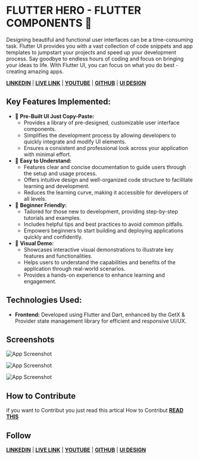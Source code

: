 
# FLUTTER HERO - FLUTTER COMPONENTS 📃

Designing beautiful and functional user interfaces can be a time-consuming task. Flutter UI provides you with a vast collection of code snippets and app templates to jumpstart your projects and speed up your development process. Say goodbye to endless hours of coding and focus on bringing your ideas to life. With Flutter UI, you can focus on what you do best - creating amazing apps.


[**LINKEDIN**](https://www.linkedin.com/in/mrnitishkr/) | [**LIVE LINK**](https://mrnitishroy.github.io/Flutter-Hero/) | [**YOUTUBE**](https://www.youtube.com/watch?v=ezhBkc_gHDs&list=PLe9ZTrJrS7SmYGBICVGMUMoIVz2Jf9zeq&pp=iAQB) |  [**GITHUB**](https://github.com/MrNitishroy) | 
[**UI DESIGN**](https://www.figma.com/design/C9SJW6Fxn2INXkwK4IfId5/SMPARK?node-id=83-79&t=6lNkQGaNfEhq82xa-1)
## Key Features Implemented:

- 🔐 **Pre-Built UI Just Copy-Paste:**
    - Provides a library of pre-designed, customizable user interface components.
    - Simplifies the development process by allowing developers to quickly integrate and modify UI elements.
    - Ensures a consistent and professional look across your application with minimal effort.
- 📘 **Easy to Understand:**
    - Features clear and concise documentation to guide users through the setup and usage process.
    - Offers intuitive design and well-organized code structure to facilitate learning and development.
    - Reduces the learning curve, making it accessible for developers of all levels.
- 👶 **Beginner Friendly:**
    - Tailored for those new to development, providing step-by-step tutorials and examples.
    - Includes helpful tips and best practices to avoid common pitfalls.
    - Empowers beginners to start building and deploying applications quickly and confidently.
- 🎥 **Visual Demo:**
    - Showcases interactive visual demonstrations to illustrate key features and functionalities.
    - Helps users to understand the capabilities and benefits of the application through real-world scenarios.
    - Provides a hands-on experience to enhance learning and engagement.

## Technologies Used:
- **Frontend:** Developed using Flutter and Dart, enhanced by the GetX & Provider state management library for efficient and responsive UI/UX.
## Screenshots

![App Screenshot](https://devhq.in/wp-content/uploads/2024/06/home.png)

![App Screenshot](https://devhq.in/wp-content/uploads/2024/06/code.png)

![App Screenshot](https://devhq.in/wp-content/uploads/2024/06/app-bar.png)

## How to Contribute 
if you want to Contribut you just read this artical How to Contribut [**READ THIS**]()


## Follow
[**LINKEDIN**](https://www.linkedin.com/in/mrnitishkr/) | [**LIVE LINK**](https://mrnitishroy.github.io/Flutter-Hero/) | [**YOUTUBE**](https://www.youtube.com/watch?v=ezhBkc_gHDs&list=PLe9ZTrJrS7SmYGBICVGMUMoIVz2Jf9zeq&pp=iAQB) |  [**GITHUB**](https://github.com/MrNitishroy) | 
[**UI DESIGN**](https://www.figma.com/design/C9SJW6Fxn2INXkwK4IfId5/SMPARK?node-id=83-79&t=6lNkQGaNfEhq82xa-1)
